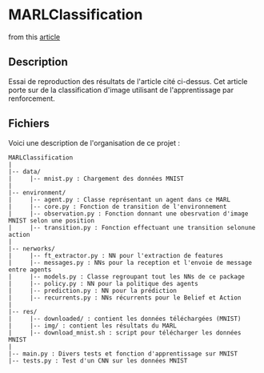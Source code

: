 # MARLClassification

from this [article](https://arxiv.org/abs/1905.04835)

## Description
Essai de reproduction des résultats de l'article cité ci-dessus. Cet article porte sur de la classification d'image utilisant de l'apprentissage par renforcement.

## Fichiers
Voici une description de l'organisation de ce projet :
```
MARLClassification
|
|-- data/
|     |-- mnist.py : Chargement des données MNIST
|
|-- environment/
|     |-- agent.py : Classe représentant un agent dans ce MARL
|     |-- core.py : Fonction de transition de l'environnement
|     |-- observation.py : Fonction donnant une obesrvation d'image MNIST selon une position
|     |-- transition.py : Fonction effectuant une transition selonune action
|
|-- nerworks/
|     |-- ft_extractor.py : NN pour l'extraction de features
|     |-- messages.py : NNs pour la reception et l'envoie de message entre agents
|     |-- models.py : Classe regroupant tout les NNs de ce package
|     |-- policy.py : NN pour la politique des agents
|     |-- prediction.py : NN pour la prédiction
|     |-- recurrents.py : NNs récurrents pour le Belief et Action
|
|-- res/
|     |-- downloaded/ : contient les données téléchargées (MNIST)
|     |-- img/ : contient les résultats du MARL
|     |-- download_mnist.sh : script pour télécharger les données MNIST
|
|-- main.py : Divers tests et fonction d'apprentissage sur MNIST
|-- tests.py : Test d'un CNN sur les données MNIST
```